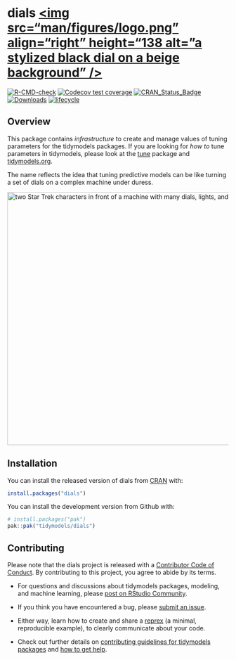 
<!-- README.md is generated from README.Rmd. Please edit that file -->

# dials <a href="https://dials.tidymodels.org/">\<img src=“man/figures/logo.png” align=“right” height=“138 alt=”a stylized black dial on a beige background” /\></a>

<!-- badges: start -->

[![R-CMD-check](https://github.com/tidymodels/dials/actions/workflows/R-CMD-check.yaml/badge.svg)](https://github.com/tidymodels/dials/actions/workflows/R-CMD-check.yaml)
[![Codecov test
coverage](https://codecov.io/gh/tidymodels/dials/branch/main/graph/badge.svg)](https://app.codecov.io/gh/tidymodels/dials?branch=main)
[![CRAN_Status_Badge](http://www.r-pkg.org/badges/version/dials)](https://CRAN.R-project.org/package=dials)
[![Downloads](http://cranlogs.r-pkg.org/badges/dials)](https://CRAN.R-project.org/package=dials)
[![lifecycle](https://img.shields.io/badge/lifecycle-stable-brightgreen.svg)](https://lifecycle.r-lib.org/articles/stages.html)
<!-- badges: end -->

## Overview

This package contains *infrastructure* to create and manage values of
tuning parameters for the tidymodels packages. If you are looking for
*how to* tune parameters in tidymodels, please look at the
[tune](https://tune.tidymodels.org/) package and
[tidymodels.org](https://www.tidymodels.org/).

The name reflects the idea that tuning predictive models can be like
turning a set of dials on a complex machine under duress.

<img src="http://tos.trekcore.com/hd/albums/1x04hd/thenakedtimehd1013.jpg" width="576" alt="two Star Trek characters in front of a machine with many dials, lights, and buttons">

## Installation

You can install the released version of dials from
[CRAN](https://CRAN.R-project.org) with:

``` r
install.packages("dials")
```

You can install the development version from Github with:

``` r
# install.packages("pak")
pak::pak("tidymodels/dials")
```

## Contributing

Please note that the dials project is released with a [Contributor Code
of Conduct](https://dials.tidymodels.org/CODE_OF_CONDUCT.html). By
contributing to this project, you agree to abide by its terms.

- For questions and discussions about tidymodels packages, modeling, and
  machine learning, please [post on RStudio
  Community](https://community.rstudio.com/new-topic?category_id=15&tags=tidymodels,question).

- If you think you have encountered a bug, please [submit an
  issue](https://github.com/tidymodels/dials/issues).

- Either way, learn how to create and share a
  [reprex](https://reprex.tidyverse.org/articles/articles/learn-reprex.html)
  (a minimal, reproducible example), to clearly communicate about your
  code.

- Check out further details on [contributing guidelines for tidymodels
  packages](https://www.tidymodels.org/contribute/) and [how to get
  help](https://www.tidymodels.org/help/).
